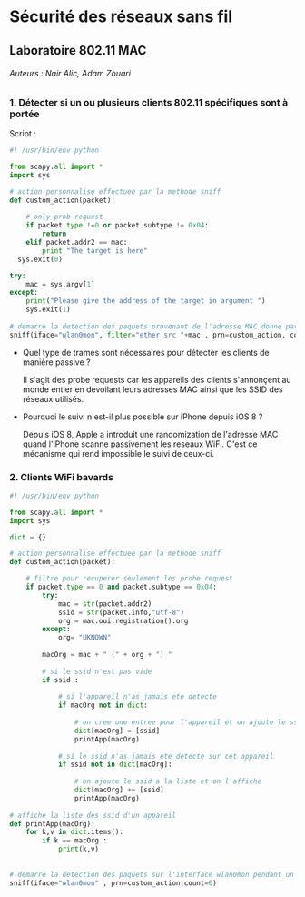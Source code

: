# Sécurité des réseaux sans fil

## Laboratoire 802.11 MAC
###### Auteurs : Nair Alic, Adam Zouari

### 1. Détecter si un ou plusieurs clients 802.11 spécifiques sont à portée

Script : 

```python
#! /usr/bin/env python 

from scapy.all import *
import sys

# action personnalise effectuee par la methode sniff
def custom_action(packet):
    
    # only prob request
    if packet.type !=0 or packet.subtype != 0x04:
        return
    elif packet.addr2 == mac:
        print "The target is here"
  sys.exit(0) 

try:
    mac = sys.argv[1]
except:
    print("Please give the address of the target in argument ")
    sys.exit(1)
    
# demarre la detection des paquets provenant de l'adresse MAC donne par l'utilisateur
sniff(iface="wlan0mon", filter="ether src "+mac , prn=custom_action, count=0)

```

- Quel type de trames sont nécessaires pour détecter les clients de manière passive ?
 
	Il s'agit des probe requests car les appareils des clients s'annonçent au monde entier en devoilant leurs adresses MAC ainsi que les SSID des réseaux utilisés.

- Pourquoi le suivi n'est-il plus possible sur iPhone depuis iOS 8 ?</br>
	
	Depuis iOS 8, Apple a introduit une randomization de l'adresse MAC quand l'iPhone scanne passivement les reseaux WiFi. C'est ce mécanisme qui rend impossible le suivi de ceux-ci.


### 2. Clients WiFi bavards

```python
#! /usr/bin/env python

from scapy.all import *
import sys

dict = {}

# action personnalise effectuee par la methode sniff
def custom_action(packet):    

    # filtre pour recuperer seulement les probe request
    if packet.type == 0 and packet.subtype == 0x04:
        try:
            mac = str(packet.addr2)
            ssid = str(packet.info,"utf-8")
            org = mac.oui.registration().org                
        except:
            org= "UKNOWN"
            
        macOrg = mac + " (" + org + ") " 
        
        # si le ssid n'est pas vide
        if ssid :
            
            # si l'appareil n'as jamais ete detecte
            if macOrg not in dict:
                
                # on cree une entree pour l'appareil et on ajoute le ssid
                dict[macOrg] = [ssid]
                printApp(macOrg)
                
            # si le ssid n'as jamais ete detecte sur cet appareil    
            if ssid not in dict[macOrg]:
                
                # on ajoute le ssid a la liste et on l'affiche
                dict[macOrg] += [ssid]
                printApp(macOrg)
       
# affiche la liste des ssid d'un appareil
def printApp(macOrg):
    for k,v in dict.items():  
        if k == macOrg :
            print(k,v)
        
        
# demarre la detection des paquets sur l'interface wlan0mon pendant un temps defini par l'utilisateur
sniff(iface="wlan0mon" , prn=custom_action,count=0)
```
